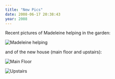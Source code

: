 ```yaml
---
title: "New Pics"
date: 2008-06-17 20:38:43
year: 2008
---
```

<p>Recent pictures of Madeleine helping in the garden:</p>

<p><img src="{{'/files/2008/06/maddie.jpg' | relative_url}}" alt="Madeleine helping" class="centered"></p>

<p>and of the new house (main floor and upstairs):</p>

<p><img src="{{'/files/2008/06/mainfloor.jpg' | relative_url}}" alt="Main Floor" class="centered"></p>

<p><img src="{{'/files/2008/06/upstairs.jpg' | relative_url}}" alt="Upstairs" class="centered"></p>
